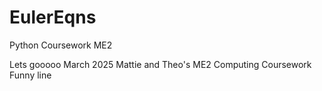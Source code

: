 # EulerEqns
Python Coursework ME2

Lets gooooo
March 2025 Mattie and Theo's ME2 Computing Coursework
Funny line